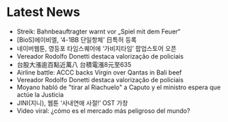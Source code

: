 # Latest News
-  Streik: Bahnbeauftragter warnt vor „Spiel mit dem Feuer“
-  [BioS]에이비엘, ‘4-1BB 단일항체’ 日특허 등록
-  네이버웹툰, 영등포 타임스퀘어에 ‘가비지타임’ 팝업스토어 오픈
-  Vereador Rodolfo Donetti destaca valorização de policiais
-  台股大漲逾百點近萬八 台積電漲8元至635
-  Airline battle: ACCC backs Virgin over Qantas in Bali beef
-  Vereador Rodolfo Donetti destaca valorização de policiais
-  Moyano habló de "tirar al Riachuelo" a Caputo y el ministro espera que actúe la Justicia
-  JINI(지니), 웹툰 ‘사내연애 사절!’ OST 가창
-  Video viral: ¿cómo es el mercado más peligroso del mundo?
